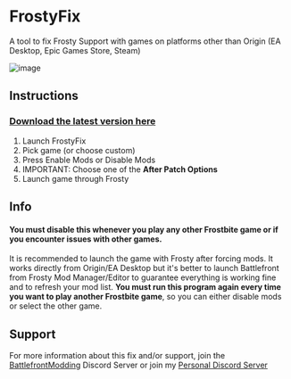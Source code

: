 # FrostyFix
A tool to fix Frosty Support with games on platforms other than Origin (EA Desktop, Epic Games Store, Steam)

![image](https://user-images.githubusercontent.com/13797470/112684320-40737f80-8e49-11eb-824c-f618d6a9e21e.png)

## Instructions

### [Download the latest version here](https://github.com/Dulana57/FrostyFix/releases)

1. Launch FrostyFix
2. Pick game (or choose custom)
3. Press Enable Mods or Disable Mods
4. IMPORTANT: Choose one of the **After Patch Options**
5. Launch game through Frosty

## Info
#### **You must disable this whenever you play any other Frostbite game or if you encounter issues with other games.**
It is recommended to launch the game with Frosty after forcing mods.
It works directly from Origin/EA Desktop but it's better to launch Battlefront from Frosty Mod Manager/Editor to guarantee everything is working fine and to refresh your mod list.
**You must run this program again every time you want to play another Frostbite game**, so you can either disable mods or select the other game.

## Support
For more information about this fix and/or support, join the [BattlefrontModding](https://discord.gg/EzXSJfUDmq) Discord Server or join my [Personal Discord Server](https://discord.gg/57sJ6fj)
